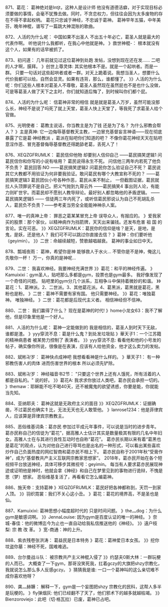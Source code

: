 871、葛花： 葛神绝对是Intjt，这种人是设计师
他没有道德洁癖，对于实现目标必须要做的事情，会毫不犹豫去做。同时，不贪恋权力，但往往会因为太多废物的存在不得不拿起权柄。
葛花只忠诚于神经，不忠诚于葛神。
葛神早年五猫，中年美芬，晚年神棍，谱写了一篇跳大神混账的歌曲。

872、人活的为什么呢：  中国如果不出圣人
不出五十年必亡，葛圣人就是最大的代表作啊。
听他说什么我都听，在我心中他就是神。
》救世神棍-： 根本就没有这个人，如果有的话早被抓了。

873、初问道： 几年前就见过这位葛神到处跑
发帖，没想到现在还在发……
二吧的人才啊，膜拜。
》创世上尊灵体: 其实他根本不是。就是一个起哄者。而是一群。
只要一句话对这些起哄者或者一群。对天上跪着说。我想当圣人，想要什么代价我都可以给。自然会显灵。如果有违背，那么，谁都懂了。
》》人活的为什么呢：你们这些人根本对葛圣人不尊敬，葛圣人虽然现在虽然屁也不是也什么没做，可是等葛圣人做了天下之主时，你们就知道后悔了，到时候叫你们都个屁。

874、人活的为什么呢： 信葛神非常的相信
就是就是葛圣人万岁，虽然可能没那么长，神经不是说了吗死了就上天堂，葛圣人快上天堂了，等我死了求葛圣人给个官做。

875、光明使者： 葛教主说话，你当教主是为了钱
还是为了名？
为什么邪教会帮人？
》主是真神: 它一边侮辱基督教天主教，一边冒充基督妄言神语——现在彻底暴露了它是葛·神经教派
，葛派在贴吧你们知道的吧？
不像你葛花神经天天在贴吧意淫作恶、冒充基督侮辱基督教还得跪舔老葛，丢死人了！

876、XEQZGFRUMLK：   葛民信仰他物
却要别人信仰自己
——葛民搞笑逻辑1
问葛民信你和你写的小说有啥用？
葛民说得永生不死。
问信他三两年内若死了他负不负责？
葛民回答:NO
——葛民搞笑逻辑2
问葛民你怎么验证自己不死？
葛民说其它大教都不用验证为何非要我验证。敢问葛民有哪个大教宣称不死的？
——葛民搞笑逻辑3
葛民团伙小号各种作恶，葛民从来不制止，
一但截图证据，葛民就拉人头顶罪说不是自己。把义气抛到九霄云外
——葛民搞笑4
事出则人论，有能力则旷世宇。而葛民却不愿别人教导辩论。最好别人都忽略他的矛盾逻辑。
——葛民搞笑逻辑5
——
信徒两三年内死了，或听信葛民邪说认为自己不死胡乱杀人，葛民负不负责？——参考麦当劳全全能能神神杀人案。

877、唯一的真神上帝：  罪恶之葛某某冒充上帝
误导众人，有报应的。
》爱我家买的股票：那个家伙，以精神病作为挡箭牌，天天出来骗钱。还发布危害 祖 国 的言论。实在可恶。
》》XEQZGFRUMLK：葛民你的信仰是啥？是天，是地，是鬼，是妖，还是他人？ 我们可不可以跳过你直接去信？
》葛神：你们要听他（geyimin）。
》》二世：命越续越短，赞歌越唱越衰。
葛神的事业如日中天。

878、瓢城夜雨： 葛神，希望你是神
能够救人于水火…
不管你是不是神，俺这儿先敬你一杯！
万一，你真的是神呢…

879、二世： 我喜欢神经。我要神经充满世界
》》葛花：和平的神经传遍。
》Kamuixixi：gym圣人，贴吧那么多都是gym，投票也是gym最多。
我好像发现了一个奇怪的问题。
贴吧里的gym分几个派系，互相争斗中保持着微妙的和谐。
》》葛花：1、葛神派。2、二世派。3、其他葛花派。4、葛黑派，葛黑就是葛花，黑粉也是粉。
》二世：葛神不需要有家有国。
他只需要神经。
》》葛花：唯独葛神。
唯独神经。
》二世：葛花都是后现代主义者。
相信神经但不信神。

880、二世：  我们赢得了什么？
现在是葛神的时代!
》home小龙女63：我不了解他，但是印象里他是一个好人。

881、人活的为什么呢： 葛神一定能做到的
我是相信的，葛圣人到时天下无敌，谁都是渣。
》yyy穿流不息：葛是什么鬼？到处发垃圾贴
》華天子1：一个江苏籍的精神病患者 被某势力控制了 表演者。
》》yyy穿流不息: 看看他和他的小号发的帖子，确实像你所说，很像是在表演，应该有人给他资金，他才这么卖力的发帖。

882、斌彬卍岁： 葛神快点成神吧
我想看看神是什么样的。
》華天子1： 有一种邪教伤害人的肉体 进而伤害世界的根本 
所以必须先铲除。

883、斌彬卍岁： 神经福音书2节：
"只要这个世界上还有人饿死，所有活着的人都是自私的。"
说的好。
》》葛花A: 我求求你放过人类吧，葛亦民会承担一切的。
》themaw：耶稣能不吃不喝40天，还不被魔鬼的欲望诱惑，你要是能，你就能当先知。

884、亚纳耶夫： 葛神这就是无政府主义的面目
》》XEQZGFRUMLK：证据确凿，不过葛民也确实牜比，无法无天也无人敢管他。
》lanrose1234：他是菲律宾人，应该算是菲律宾宗教教主。

885、恶俗维基词条：葛亦民
参加过平成元年事件，可以说是当时的进步青年。
葛亦民称自己的信徒为“葛花”，据高雅人士估计其实是数量极其有限的几名中年妇女。高雅人士在与其进行良性互动时也自称“葛花”。
葛亦民长期以来有着“葛黑也是葛花”的观点，认为对他自己进行辱骂也是出名的一种形式，可以看出某些喜欢炒作自己负面热度的网红智商和葛亦民不相上下。
葛亦民自称于2001年秋“受膏作神”，成为“基督教共产主义互联网宗教家思想家”。
2018年，葛亦民开始在各个短视频平台放送神经，具体可移步其微视号：geyimin。
每当有人要求葛亦民展现神迹或证明他是神时，他就会拿《神经》和自己在梦里见到的事物进行诡辩，不愧是思（梦）想家。
恶俗维基复活了，再看看它怎么编葛神。

886、施天帝：支持葛神
》XEQZGFRUMLK：葛民好把各神都称到，天罚一到家人顶。
》》羽织霓裳：我们不关心这小丑。
》葛花：葛花的境界高，不是圣也是仙。

887、Kamuixixi:  葛神思想小幅度超时代的
只是时间问题。
》the灬dog：为什么gym是敏感词啊。
》》JennaLouise: 因为gym是百度认证的唯一的神经。
》奈城-春佳：他的微博迄今为止也一直自动给我私信推送他的《神经》。
》》遠户枝梨: 宗 教 改 革。
》宽-商通：神的上升。

888、紫衣残卷张洪涛： 葛益民是日本特务
》葛花：葛神爱日本女孩。
》》挖你坟盗你墓：神经不死，国难难逃。

889、台尔曼战斗队： 被宗教共产主义神棍入侵了
》》约瑟夫0斯大林：一群玩梗的人而已。
大概查了一下gym，那哥没笑死我，扛着gczy的大旗把shzy宗教化，我就说怎么那么多人反感gczy。
》猜猜我是谁: 一口一个葛神叫的这么亲切难不成你喜欢他呀？

890、龚灬赫韡： 解释一下，gym是一个妄图把shzy
宗教化的民科，这帮人多半是玩梗的。
》fly弹烟灰: 他们已经翻不了天了，他们邪术下的越多就越枯竭。
》》Bienzoroviejo：此吧（切·格瓦拉）已废，葛神已占吧。